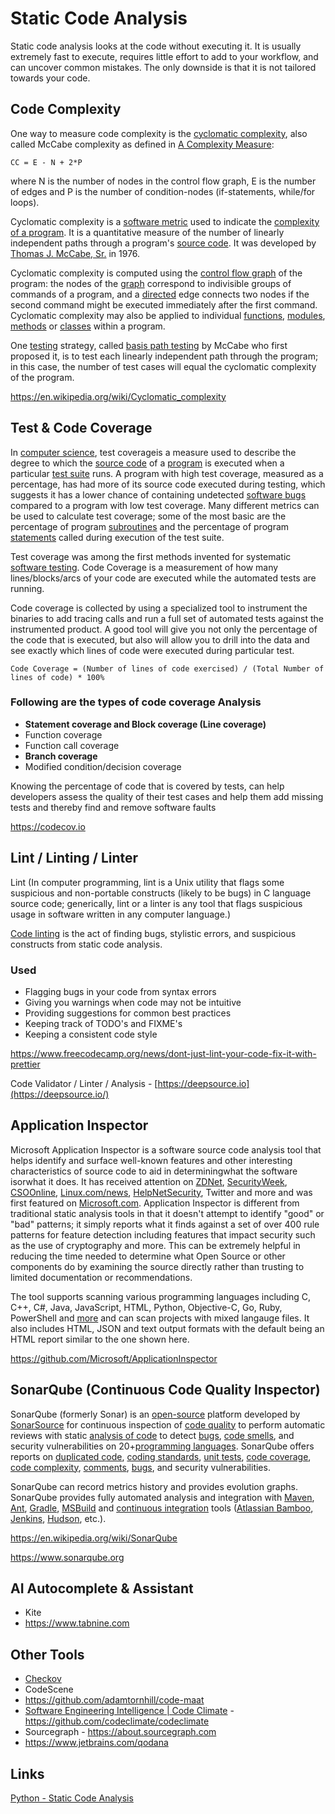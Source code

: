 # Static Code Analysis

Static code analysis looks at the code without executing it. It is usually extremely fast to execute, requires little effort to add to your workflow, and can uncover common mistakes. The only downside is that it is not tailored towards your code.

## Code Complexity

One way to measure code complexity is the [cyclomatic complexity](https://en.wikipedia.org/wiki/Cyclomatic_complexity), also called McCabe complexity as defined in [A Complexity Measure](https://books.google.de/books?id=vtNWAAAAMAAJ&pg=PA3&redir_esc=y):

`CC = E - N + 2*P`

where N is the number of nodes in the control flow graph, E is the number of edges and P is the number of condition-nodes (if-statements, while/for loops).

Cyclomatic complexity is a [software metric](https://en.wikipedia.org/wiki/Software_metric) used to indicate the [complexity of a program](https://en.wikipedia.org/wiki/Programming_complexity). It is a quantitative measure of the number of linearly independent paths through a program's [source code](https://en.wikipedia.org/wiki/Source_code). It was developed by [Thomas J. McCabe, Sr.](https://en.wikipedia.org/w/index.php?title=Thomas_J._McCabe,_Sr.&action=edit&redlink=1) in 1976.

Cyclomatic complexity is computed using the [control flow graph](https://en.wikipedia.org/wiki/Control_flow_graph) of the program: the nodes of the [graph](https://en.wikipedia.org/wiki/Graph_(discrete_mathematics)) correspond to indivisible groups of commands of a program, and a [directed](https://en.wikipedia.org/wiki/Directed_graph) edge connects two nodes if the second command might be executed immediately after the first command. Cyclomatic complexity may also be applied to individual [functions](https://en.wikipedia.org/wiki/Function_(computer_science)), [modules](https://en.wikipedia.org/wiki/Modular_programming), [methods](https://en.wikipedia.org/wiki/Method_(computer_science)) or [classes](https://en.wikipedia.org/wiki/Class_(computer_science)) within a program.

One [testing](https://en.wikipedia.org/wiki/Software_testing) strategy, called [basis path testing](https://en.wikipedia.org/wiki/Basis_path_testing) by McCabe who first proposed it, is to test each linearly independent path through the program; in this case, the number of test cases will equal the cyclomatic complexity of the program.

https://en.wikipedia.org/wiki/Cyclomatic_complexity

## Test & Code Coverage

In [computer science](https://en.wikipedia.org/wiki/Computer_science), test coverageis a measure used to describe the degree to which the [source code](https://en.wikipedia.org/wiki/Source_code) of a [program](https://en.wikipedia.org/wiki/Computer_program) is executed when a particular [test suite](https://en.wikipedia.org/wiki/Test_suite) runs. A program with high test coverage, measured as a percentage, has had more of its source code executed during testing, which suggests it has a lower chance of containing undetected [software bugs](https://en.wikipedia.org/wiki/Software_bug) compared to a program with low test coverage.
Many different metrics can be used to calculate test coverage; some of the most basic are the percentage of program [subroutines](https://en.wikipedia.org/wiki/Subroutine) and the percentage of program [statements](https://en.wikipedia.org/wiki/Statement_(computer_science)) called during execution of the test suite.

Test coverage was among the first methods invented for systematic [software testing](https://en.wikipedia.org/wiki/Software_testing).
Code Coverage is a measurement of how many lines/blocks/arcs of your code are executed while the automated tests are running.

Code coverage is collected by using a specialized tool to instrument the binaries to add tracing calls and run a full set of automated tests against the instrumented product. A good tool will give you not only the percentage of the code that is executed, but also will allow you to drill into the data and see exactly which lines of code were executed during particular test.

`Code Coverage = (Number of lines of code exercised) / (Total Number of lines of code) * 100%`

### Following are the types of code coverage Analysis

- **Statement coverage and Block coverage (Line coverage)**
- Function coverage
- Function call coverage
- **Branch coverage**
- Modified condition/decision coverage

Knowing the percentage of code that is covered by tests, can help developers assess the quality of their test cases and help them add missing tests and thereby find and remove software faults

https://codecov.io

## Lint / Linting / Linter

Lint (In computer programming, lint is a Unix utility that flags some suspicious and non-portable constructs (likely to be bugs) in C language source code; generically, lint or a linter is any tool that flags suspicious usage in software written in any computer language.)

[Code linting](https://en.wikipedia.org/wiki/Lint_(software)) is the act of finding bugs, stylistic errors, and suspicious constructs from static code analysis.

### Used

- Flagging bugs in your code from syntax errors
- Giving you warnings when code may not be intuitive
- Providing suggestions for common best practices
- Keeping track of TODO's and FIXME's
- Keeping a consistent code style

https://www.freecodecamp.org/news/dont-just-lint-your-code-fix-it-with-prettier

Code Validator / Linter / Analysis - [https://deepsource.io](https://deepsource.io/)

## Application Inspector

Microsoft Application Inspector is a software source code analysis tool that helps identify and surface well-known features and other interesting characteristics of source code to aid in determiningwhat the software isorwhat it does. It has received attention on [ZDNet](https://www.zdnet.com/article/microsoft-application-inspector-is-now-open-source-so-use-it-to-test-code-security/), [SecurityWeek](https://www.securityweek.com/microsoft-introduces-free-source-code-analyzer), [CSOOnline](https://www.csoonline.com/article/3514732/microsoft-s-offers-application-inspector-to-probe-untrusted-open-source-code.html), [Linux.com/news](https://www.linux.com/news/microsoft-application-inspector-is-now-open-source-so-use-it-to-test-code-security/), [HelpNetSecurity](https://www.helpnetsecurity.com/2020/01/17/microsoft-application-inspector/), Twitter and more and was first featured on [Microsoft.com](https://www.microsoft.com/security/blog/2020/01/16/introducing-microsoft-application-inspector/).
Application Inspector is different from traditional static analysis tools in that it doesn't attempt to identify "good" or "bad" patterns; it simply reports what it finds against a set of over 400 rule patterns for feature detection including features that impact security such as the use of cryptography and more. This can be extremely helpful in reducing the time needed to determine what Open Source or other components do by examining the source directly rather than trusting to limited documentation or recommendations.

The tool supports scanning various programming languages including C, C++, C#, Java, JavaScript, HTML, Python, Objective-C, Go, Ruby, PowerShell and [more](https://github.com/microsoft/ApplicationInspector/wiki/2.1-Field:-applies_to-(languages-support)) and can scan projects with mixed langauge files. It also includes HTML, JSON and text output formats with the default being an HTML report similar to the one shown here.

https://github.com/Microsoft/ApplicationInspector

## SonarQube (Continuous Code Quality Inspector)

SonarQube (formerly Sonar) is an [open-source](https://en.wikipedia.org/wiki/Open-source_software) platform developed by [SonarSource](https://en.wikipedia.org/wiki/SonarSource) for continuous inspection of [code quality](https://en.wikipedia.org/wiki/Software_quality) to perform automatic reviews with static [analysis of code](https://en.wikipedia.org/wiki/Static_program_analysis) to detect [bugs](https://en.wikipedia.org/wiki/Software_bug), [code smells](https://en.wikipedia.org/wiki/Code_smell), and security vulnerabilities on 20+[programming languages](https://en.wikipedia.org/wiki/Programming_language). SonarQube offers reports on [duplicated code](https://en.wikipedia.org/wiki/Duplicate_code), [coding standards](https://en.wikipedia.org/wiki/Programming_style), [unit tests](https://en.wikipedia.org/wiki/Unit_testing), [code coverage](https://en.wikipedia.org/wiki/Code_coverage), [code complexity](https://en.wikipedia.org/wiki/Cyclomatic_complexity), [comments](https://en.wikipedia.org/wiki/Comment_(computer_programming)), [bugs](https://en.wikipedia.org/wiki/Defensive_programming), and security vulnerabilities.

SonarQube can record metrics history and provides evolution graphs. SonarQube provides fully automated analysis and integration with [Maven](https://en.wikipedia.org/wiki/Apache_Maven), [Ant](https://en.wikipedia.org/wiki/Apache_Ant), [Gradle](https://en.wikipedia.org/wiki/Gradle), [MSBuild](https://en.wikipedia.org/wiki/MSBuild) and [continuous integration](https://en.wikipedia.org/wiki/Continuous_integration) tools ([Atlassian Bamboo](https://en.wikipedia.org/wiki/Bamboo_(software)), [Jenkins](https://en.wikipedia.org/wiki/Jenkins_(software)), [Hudson](https://en.wikipedia.org/wiki/Hudson_(software)), etc.).

https://en.wikipedia.org/wiki/SonarQube

https://www.sonarqube.org

## AI Autocomplete & Assistant

- Kite
- https://www.tabnine.com

## Other Tools

- [Checkov](computer-science/testing/checkov.md)
- CodeScene
- https://github.com/adamtornhill/code-maat
- [Software Engineering Intelligence | Code Climate](https://codeclimate.com) - https://github.com/codeclimate/codeclimate
- Sourcegraph - https://about.sourcegraph.com
- https://www.jetbrains.com/qodana

## Links

[Python - Static Code Analysis](python/documentation/27-development-tools/static-code-analysis.md)
